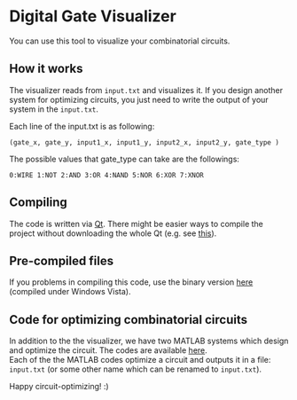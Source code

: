 # Digital Gate Visualizer 

You can use this tool to visualize your combinatorial circuits.


## How it works 
The visualizer reads from `input.txt` and visualizes it. 
If you design another system for optimizing circuits, you just need to write the output of your system in the `input.txt`. 

Each line of the input.txt is as following: 
```
(gate_x, gate_y, input1_x, input1_y, input2_x, input2_y, gate_type )
```

The possible values that gate_type can take are the followings: 
```
0:WIRE 1:NOT 2:AND 3:OR 4:NAND 5:NOR 6:XOR 7:XNOR
```

## Compiling 
The code is written via [Qt](http://www.qt.io/). There might be easier ways to compile the project without downloading the whole Qt (e.g. see [this](http://www.aboutlinux.info/2006/01/creating-and-compiling-qt-projects-on.html)). 

## Pre-compiled files 
If you problems in compiling this code, use the binary version [here](http://web.engr.illinois.edu/~khashab2/files/2010_GeneticCombinationalCircuits/gui_1_7_release.rar
) (compiled under Windows Vista). 

## Code for optimizing combinatorial circuits 

In addition to the the visualizer, we have two MATLAB systems which design and optimize the circuit. The codes are available [here](http://web.engr.illinois.edu/~khashab2/GACombinatorial.html).  
Each of the the MATLAB codes optimize a circuit and outputs it in a file: `input.txt`  (or some other name which can be renamed to `input.txt`). 

Happy circuit-optimizing! :) 


